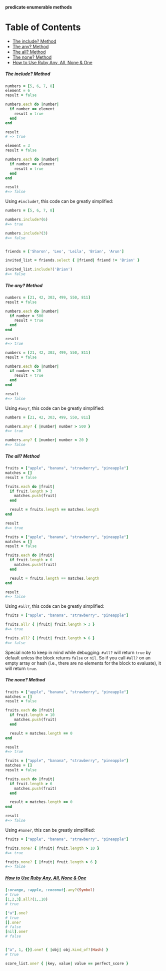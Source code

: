 #### predicate enumerable methods

Table of Contents
===

* [The include? Method](#the-include-method)
* [The any? Method](#the-any-method)
* [The all? Method](#the-all-method)
* [The none? Method](#the-none-method)
* [How to Use Ruby Any, All, None & One](#how-to-use-ruby-any-all-none--one)

##### The include? Method

```ruby
numbers = [5, 6, 7, 8]
element = 6
result = false

numbers.each do |number|
  if number == element
    result = true
  end
end

result
# => true

element = 3
result = false

numbers.each do |number|
  if number == element
    result = true
  end
end

result
#=> false

```

Using `#include?`, this code can be greatly simplified:

```ruby
numbers = [5, 6, 7, 8]

numbers.include?(6)
#=> true

numbers.include?(3)
#=> false


friends = ['Sharon', 'Leo', 'Leila', 'Brian', 'Arun']

invited_list = friends.select { |friend| friend != 'Brian' }

invited_list.include?('Brian')
#=> false
```

##### The any? Method

```ruby
numbers = [21, 42, 303, 499, 550, 811]
result = false

numbers.each do |number|
  if number > 500
    result = true
  end
end

result
#=> true

numbers = [21, 42, 303, 499, 550, 811]
result = false

numbers.each do |number|
  if number < 20
    result = true
  end
end

result
#=> false

```

Using `#any?`, this code can be greatly simplified:

```ruby
numbers = [21, 42, 303, 499, 550, 811]

numbers.any? { |number| number > 500 }
#=> true

numbers.any? { |number| number < 20 }
#=> false
```

##### The all? Method

```ruby
fruits = ["apple", "banana", "strawberry", "pineapple"]
matches = []
result = false

fruits.each do |fruit|
  if fruit.length > 3
    matches.push(fruit)
  end

  result = fruits.length == matches.length
end

result
#=> true

fruits = ["apple", "banana", "strawberry", "pineapple"]
matches = []
result = false

fruits.each do |fruit|
  if fruit.length > 6
    matches.push(fruit)
  end

  result = fruits.length == matches.length
end

result
#=> false
```

Using `#all?`, this code can be greatly simplified:

```ruby
fruits = ["apple", "banana", "strawberry", "pineapple"]

fruits.all? { |fruit| fruit.length > 3 }
#=> true

fruits.all? { |fruit| fruit.length > 6 }
#=> false
```

Special note to keep in mind while debugging: `#all?` will return `true` by default unless the block returns `false` or `nil`. So if you call `#all?` on an empty array or hash (i.e., there are no elements for the block to evaluate), it will return `true`.

##### The none? Method

```ruby
fruits = ["apple", "banana", "strawberry", "pineapple"]
matches = []
result = false

fruits.each do |fruit|
  if fruit.length > 10
    matches.push(fruit)
  end

  result = matches.length == 0
end

result
#=> true

fruits = ["apple", "banana", "strawberry", "pineapple"]
matches = []
result = false

fruits.each do |fruit|
  if fruit.length > 6
    matches.push(fruit)
  end

  result = matches.length == 0
end

result
#=> false

```

Using `#none?`, this can be greatly simplified:

```ruby
fruits = ["apple", "banana", "strawberry", "pineapple"]

fruits.none? { |fruit| fruit.length > 10 }
#=> true

fruits.none? { |fruit| fruit.length > 6 }
#=> false

```

##### [How to Use Ruby Any, All, None & One](https://www.rubyguides.com/2018/10/any-all-none-one/)

```ruby
[:orange, :apple, :coconut].any?(Symbol)
# true
[1,2,3].all?(1..10)
# true

["a"].one?
# true
[].one?
# false
[nil].one?
# false


["a", 1, {}].one? { |obj| obj.kind_of?(Hash) }
# true

score_list.one? { |key, value| value == perfect_score }

```

